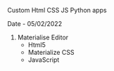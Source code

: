 Custom Html CSS JS Python apps

Date - 05/02/2022
1. Materialise Editor
    * Html5
    * Materialize CSS
    * JavaScript